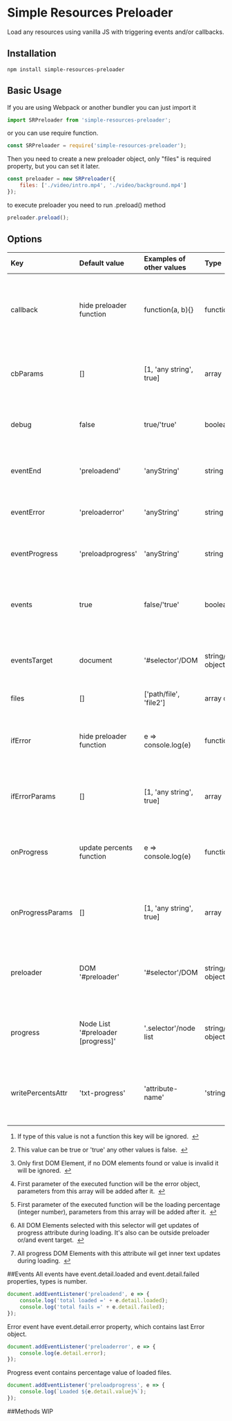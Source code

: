 # Simple Resources Preloader
Load any resources using vanilla JS with triggering events and/or callbacks.  

## Installation
``` 
npm install simple-resources-preloader
```

## Basic Usage
If you are using Webpack or another bundler you can just import it
``` javascript
import SRPreloader from 'simple-resources-preloader';
```
or you can use require function. 
``` javascript
const SRPreloader = require('simple-resources-preloader');
```
Then you need to create a new preloader object, only "files" is required property, but you can set it later.  
``` javascript
const preloader = new SRPreloader({
    files: ['./video/intro.mp4', './video/background.mp4']
});
```
to execute preloader you need to run .preload() method
``` javascript
preloader.preload();
```
## Options
| Key              | Default value                     | Examples of other values | Type                    | Description                                                                                                             |
|:-----------------|:----------------------------------|:-------------------------|:------------------------|:------------------------------------------------------------------------------------------------------------------------|
| callback         | hide preloader function           | function(a, b){}         | function/any            | This function will run after preload complete without errors<sup id="fnref1"><a href="#fn1" rel="footnote">1</a></sup>  |
| cbParams         | []                                | [1, 'any string', true]  | array                   | Array of parameters for function stored in callback key                                                                 |
| debug            | false                             | true/'true'              | boolean/string          | You can enable additional messages in console<sup id="fnref2"><a href="#fn2" rel="footnote">2</a></sup>                 |
| eventEnd         | 'preloadend'                      | 'anyString'              | string                  | Event name that will be triggered on end of preloading                                                                  |
| eventError       | 'preloaderror'                    | 'anyString'              | string                  | Event name that will be triggered on errors                                                                             |
| eventProgress    | 'preloadprogress'                 | 'anyString'              | string                  | Event name that will be triggered on progress changes                                                                   |
| events           | true                              | false/'true'             | boolean/string          | You can disable all events triggering with the plugin<sup id="fnref2"><a href="#fn2" rel="footnote">2</a></sup>         |
| eventsTarget     | document                          | '#selector'/DOM          | string/DOM object       | All events will trigger on this DOM element or document<sup id="fnref3"><a href="#fn3" rel="footnote">3</a></sup>       |
| files            | []                                | ['path/file', 'file2']   | array of stings         | Files list to preload                                                                                                   |
| ifError          | hide preloader function           | e => console.log(e)      | function/any            | This function will run after preload complete with errors<sup id="fnref1"><a href="#fn1" rel="footnote">1</a></sup>     |
| ifErrorParams    | []                                | [1, 'any string', true]  | array                   | Array of parameters for function stored in ifError key<sup id="fnref4"><a href="#fn4" rel="footnote">4</a></sup>        |
| onProgress       | update percents function          | e => console.log(e)      | function/any            | this function will be executed on every percents change<sup id="fnref1"><a href="#fn1" rel="footnote">1</a></sup>       |
| onProgressParams | []                                | [1, 'any string', true]  | array                   | Array of parameters for function stored in onProgress key<sup id="fnref5"><a href="#fn5" rel="footnote">5</a></sup>     |
| preloader        | DOM '#preloader'                  | '#selector'/DOM          | string/DOM object       | Hide this DOM element after preload with default functions<sup id="fnref3"><a href="#fn3" rel="footnote">3</a></sup>    |
| progress         | Node List '#preloader [progress]' | '.selector'/node list    | string/NodeList object  | This DOM elements will receive updates of progress attribute<sup id="fnref6"><a href="#fn6" rel="footnote">6</a></sup>  |
| writePercentsAttr| 'txt-progress'                    | 'attribute-name'         | 'string'                | Progress elements with this attribute will get updates of text<sup id="fnref7"><a href="#fn7" rel="footnote">7</a></sup>|
<ol>
<li id="fn1">
    <p>
        If type of this value is not a function this key will be ignored.&nbsp;
        <a href="#fnref1" rev="footnote">↩</a>
    </p>
</li>
<li id="fn2">
    <p>
        This value can be true or 'true' any other values is false.&nbsp;
        <a href="#fnref2" rev="footnote">↩</a>
    </p>
</li>
<li id="fn3">
    <p>
        Only first DOM Element, if no DOM elements found or value is invalid it will be ignored.&nbsp;
        <a href="#fnref3" rev="footnote">↩</a>
    </p>
</li>
<li id="fn4">
    <p>
        First parameter of the executed function will be the error object, parameters from this array will be added after it.&nbsp;
        <a href="#fnref4" rev="footnote">↩</a>
    </p>
</li>
<li id="fn5">
    <p>
    First parameter of the executed function will be the loading percentage (integer number), parameters from this array will be added after it.&nbsp;
        <a href="#fnref5" rev="footnote">↩</a>
    </p>
</li>
<li id="fn6">
    <p>
        All DOM Elements selected with this selector will get updates of progress attribute during loading. It's also can be outside preloader or/and event target.&nbsp;
        <a href="#fnref6" rev="footnote">↩</a>
    </p>
</li>
<li id="fn7">
    <p>
        All progress DOM Elements with this attribute wil get inner text updates during loading.&nbsp;
        <a href="#fnref7" rev="footnote">↩</a>
    </p>
</li>
</ol>

##Events
All events have event.detail.loaded and event.detail.failed properties, types is number.
``` javascript
document.addEventListener('preloadend', e => {
    console.log('total loaded =' + e.detail.loaded); 
    console.log('total fails =' + e.detail.failed); 
});
```

Error event have event.detail.error property, which contains last Error object.
``` javascript
document.addEventListener('preloaderror', e => {
    console.log(e.detail.error); 
});
```

Progress event contains percentage value of loaded files.
``` javascript
document.addEventListener('preloadprogress', e => {
    console.log(`Loaded ${e.detail.value}%`); 
});
```
##Methods
WIP